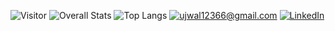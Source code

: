 ![Visitor](https://visitor-badge.laobi.icu/badge?page_id=ujwaljp.ujwaljp)
![Overall Stats](https://github-readme-stats.vercel.app/api?username=ujwaljp&count_private=true&show_icons=true&hide=contribs)
![Top Langs](https://github-readme-stats.vercel.app/api/top-langs/?username=ujwaljp&layout=compact)
<a href="mailto:YourEmail@gmail.com">![ujwal12366@gmail.com](https://img.shields.io/badge/Gmail-D14836?style=for-the-badge&logo=gmail&logoColor=white)</a>
<a href="<https://www.linkedin.com/in/ujwal-jyot-panda-013be>">![LinkedIn](https://img.shields.io/badge/LinkedIn-0077B5?style=for-the-badge&logo=linkedin&logoColor=white)</a>
